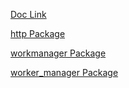 [Doc Link](https://docs.flutter.dev/cookbook/networking/background-parsing)

[http Package](https://pub.dev/packages/http/install)

[workmanager Package](https://pub.dev/packages/workmanager)

[worker_manager Package](https://pub.dev/packages/worker_manager)
